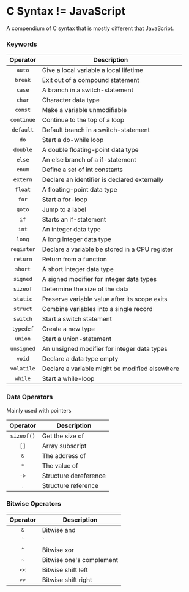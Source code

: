 # C Syntax != JavaScript

A compendium of C syntax that is mostly different that JavaScript.

### Keywords

Operator | Description
:---: | ---
`auto` | Give a local variable a local lifetime
`break` | Exit out of a compound statement
`case` | A branch in a switch-statement
`char` | Character data type
`const` | Make a variable unmodifiable
`continue` | Continue to the top of a loop
`default` | Default branch in a switch-statement
`do` | Start a do-while loop
`double` | A double floating-point data type 
`else` | An else branch of a if-statement
`enum` | Define a set of int constants
`extern` | Declare an identifier is declared externally
`float` | A floating-point data type
`for` | Start a for-loop
`goto` | Jump to a label
`if` | Starts an if-statement
`int` | An integer data type
`long` | A long integer data type
`register` | Declare a variable be stored in a CPU register
`return` | Return from a function
`short` | A short integer data type
`signed` | A signed modifier for integer data types
`sizeof` | Determine the size of the data
`static` | Preserve variable value after its scope exits
`struct` | Combine variables into a single record
`switch` | Start a switch statement
`typedef` | Create a new type
`union` | Start a union-statement
`unsigned` | An unsigned modifier for integer data types
`void` | Declare a data type empty
`volatile` | Declare a variable might be modified elsewhere
`while` | Start a while-loop

### Data Operators
Mainly used with pointers

Operator | Description
:---: | ---
`sizeof()` | Get the size of
`[]` | Array subscript
`&` | The address of
`*` | The value of
`->` | Structure dereference
`.` | Structure reference

### Bitwise Operators

Operator | Description
:---: | ---
`&` | Bitwise and 
`|` | Bitwise or 
`^` | Bitwise xor
`~` | Bitwise one's complement
`<<` | Bitwise shift left
`>>` | Bitwise shift right
